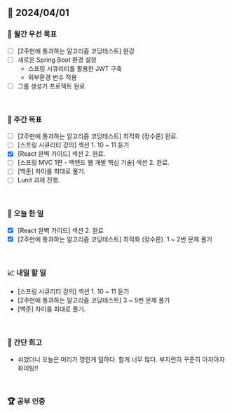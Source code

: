 ## 📅 2024/04/01

### 🚀 월간 우선 목표

- [ ] [2주만에 통과하는 알고리즘 코딩테스트] 완강
- [ ] 새로운 Spring Boot 환경 설정
  - 스프링 시큐리티를 활용한 JWT 구축
  - 외부환경 변수 적용
- [ ] 그룹 생성기 프로젝트 완료

<br />

### 👏 주간 목표

- [ ] [2주만에 통과하는 알고리즘 코딩테스트] 최적화 (정수론) 완료.
- [ ] [스프링 시큐리티 강의] 섹션 1. 10 ~ 11 듣기
- [x] [React 완벽 가이드] 섹션 2. 완료.
- [ ] [스프링 MVC 1편 - 백엔드 웹 개발 핵심 기술] 섹션 2. 완료.
- [ ] [백준] 차이를 최대로 풀기.
- [ ] Lunit 과제 진행.

<br />

### 💯 오늘 한 일

- [x] [React 완벽 가이드] 섹션 2. 완료
- [x] [2주만에 통과하는 알고리즘 코딩테스트] 최적화 (정수론). 1 ~ 2번 문제 풀기

<br />

### 📈 내일 할 일

- [스프링 시큐리티 강의] 섹션 1. 10 ~ 11 듣기
- [2주만에 통과하는 알고리즘 코딩테스트] 3 ~ 5번 문제 풀기
- [백준] 차이를 최대로 풀기.

<br />

### 🤔 간단 회고

- 쉬었더니 오늘은 머리가 멍한게 덜하다. 할게 너무 많다. 부지런히 꾸준히 아자아자 화이팅!!

<br />

### 🏆 공부 인증
